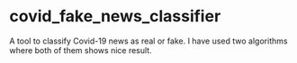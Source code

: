 # covid_fake_news_classifier
A tool to classify Covid-19 news as real or fake.
I have used two algorithms where both of them shows nice result.
